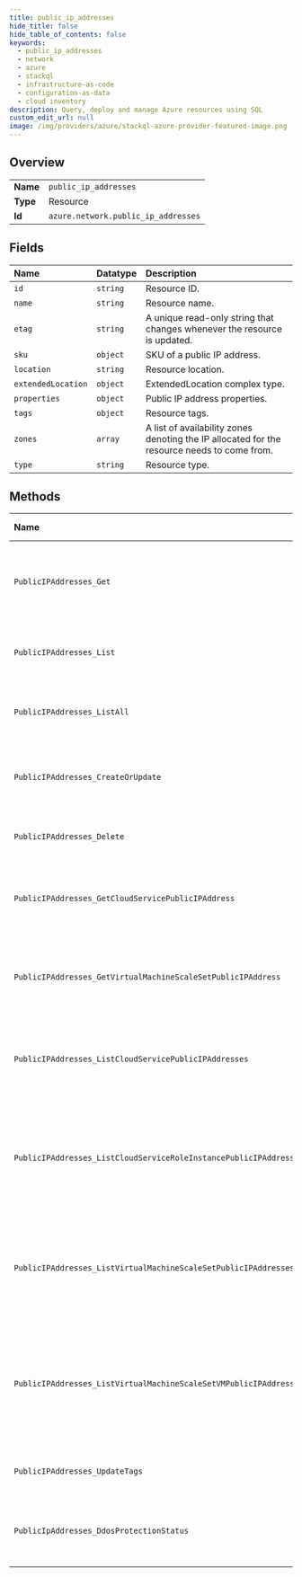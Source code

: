 ```yaml
---
title: public_ip_addresses
hide_title: false
hide_table_of_contents: false
keywords:
  - public_ip_addresses
  - network
  - azure    
  - stackql
  - infrastructure-as-code
  - configuration-as-data
  - cloud inventory
description: Query, deploy and manage Azure resources using SQL
custom_edit_url: null
image: /img/providers/azure/stackql-azure-provider-featured-image.png
---
```

  
    

## Overview
<table><tbody>
<tr><td><b>Name</b></td><td><code>public_ip_addresses</code></td></tr>
<tr><td><b>Type</b></td><td>Resource</td></tr>
<tr><td><b>Id</b></td><td><code>azure.network.public_ip_addresses</code></td></tr>
</tbody></table>

## Fields
| Name | Datatype | Description |
|:-----|:---------|:------------|
| `id` | `string` | Resource ID. |
| `name` | `string` | Resource name. |
| `etag` | `string` | A unique read-only string that changes whenever the resource is updated. |
| `sku` | `object` | SKU of a public IP address. |
| `location` | `string` | Resource location. |
| `extendedLocation` | `object` | ExtendedLocation complex type. |
| `properties` | `object` | Public IP address properties. |
| `tags` | `object` | Resource tags. |
| `zones` | `array` | A list of availability zones denoting the IP allocated for the resource needs to come from. |
| `type` | `string` | Resource type. |
## Methods
| Name | Accessible by | Required Params | Description |
|:-----|:--------------|:----------------|:------------|
| `PublicIPAddresses_Get` | `SELECT` | `publicIpAddressName, resourceGroupName, subscriptionId` | Gets the specified public IP address in a specified resource group. |
| `PublicIPAddresses_List` | `SELECT` | `resourceGroupName, subscriptionId` | Gets all public IP addresses in a resource group. |
| `PublicIPAddresses_ListAll` | `SELECT` | `subscriptionId` | Gets all the public IP addresses in a subscription. |
| `PublicIPAddresses_CreateOrUpdate` | `INSERT` | `publicIpAddressName, resourceGroupName, subscriptionId` | Creates or updates a static or dynamic public IP address. |
| `PublicIPAddresses_Delete` | `DELETE` | `publicIpAddressName, resourceGroupName, subscriptionId` | Deletes the specified public IP address. |
| `PublicIPAddresses_GetCloudServicePublicIPAddress` | `EXEC` | `api-version, cloudServiceName, ipConfigurationName, networkInterfaceName, publicIpAddressName, resourceGroupName, roleInstanceName, subscriptionId` | Get the specified public IP address in a cloud service. |
| `PublicIPAddresses_GetVirtualMachineScaleSetPublicIPAddress` | `EXEC` | `api-version, ipConfigurationName, networkInterfaceName, publicIpAddressName, resourceGroupName, subscriptionId, virtualMachineScaleSetName, virtualmachineIndex` | Get the specified public IP address in a virtual machine scale set. |
| `PublicIPAddresses_ListCloudServicePublicIPAddresses` | `EXEC` | `api-version, cloudServiceName, resourceGroupName, subscriptionId` | Gets information about all public IP addresses on a cloud service level. |
| `PublicIPAddresses_ListCloudServiceRoleInstancePublicIPAddresses` | `EXEC` | `api-version, cloudServiceName, ipConfigurationName, networkInterfaceName, resourceGroupName, roleInstanceName, subscriptionId` | Gets information about all public IP addresses in a role instance IP configuration in a cloud service. |
| `PublicIPAddresses_ListVirtualMachineScaleSetPublicIPAddresses` | `EXEC` | `api-version, resourceGroupName, subscriptionId, virtualMachineScaleSetName` | Gets information about all public IP addresses on a virtual machine scale set level. |
| `PublicIPAddresses_ListVirtualMachineScaleSetVMPublicIPAddresses` | `EXEC` | `api-version, ipConfigurationName, networkInterfaceName, resourceGroupName, subscriptionId, virtualMachineScaleSetName, virtualmachineIndex` | Gets information about all public IP addresses in a virtual machine IP configuration in a virtual machine scale set. |
| `PublicIPAddresses_UpdateTags` | `EXEC` | `publicIpAddressName, resourceGroupName, subscriptionId` | Updates public IP address tags. |
| `PublicIpAddresses_DdosProtectionStatus` | `EXEC` | `publicIpAddressName, resourceGroupName, subscriptionId` | Gets the Ddos Protection Status of a Public IP Address |
